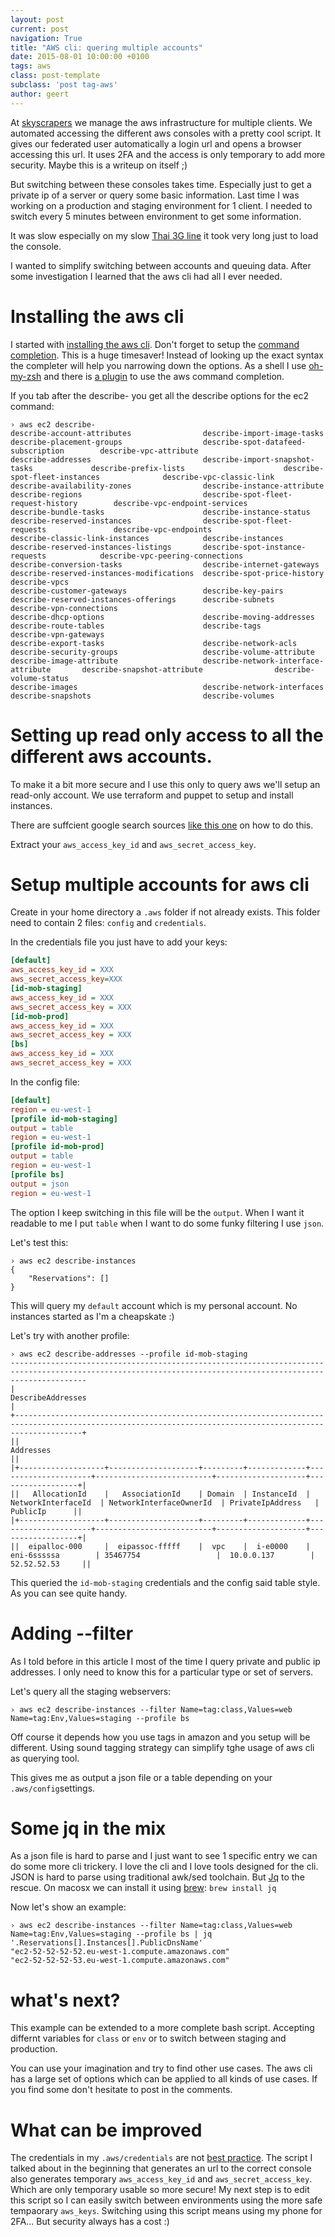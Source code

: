 ```yaml
---
layout: post
current: post
navigation: True
title: "AWS cli: quering multiple accounts"
date: 2015-08-01 10:00:00 +0100
tags: aws
class: post-template
subclass: 'post tag-aws'
author: geert
---
```


At [skyscrapers](http://skyscrapers.eu) we manage the aws infrastructure for multiple clients. We automated accessing the different aws consoles with a pretty cool script. It gives our federated user automatically a login url and opens a browser accessing this url. It uses 2FA and the access is only temporary to add more security. Maybe this is a writeup on itself ;)

But switching between these consoles takes time. Especially just to get a private ip of a server or query some basic information. Last time I was working on a production and staging environment for 1 client. I needed to switch every 5 minutes between environment to get some information.

It was slow especially on my slow [Thai 3G line](http://geerttheys.com/remote/skyscrapers/2015/07/10/remote-working-in-a-far-away-timezone-preparation.html) it took very long just to load the console.

I wanted to simplify switching between accounts and queuing data. After some investigation I learned that the  aws cli had all I ever needed.

# Installing the aws cli

I started with [installing the aws cli](http://docs.aws.amazon.com/cli/latest/userguide/installing.html). Don't forget to setup the [command completion](http://docs.aws.amazon.com/cli/latest/userguide/cli-command-completion.html). This is a huge timesaver! Instead of looking up the exact syntax the completer will help you narrowing down the options. As a shell I use [oh-my-zsh](https://github.com/robbyrussell/oh-my-zsh) and there is [a plugin](https://github.com/robbyrussell/oh-my-zsh/blob/master/plugins/aws/aws.plugin.zsh) to use the aws command completion.

If you tab after the describe- you get all the describe options for the ec2 command:

```
› aws ec2 describe-
describe-account-attributes                describe-import-image-tasks                describe-placement-groups                  describe-spot-datafeed-subscription        describe-vpc-attribute
describe-addresses                         describe-import-snapshot-tasks             describe-prefix-lists                      describe-spot-fleet-instances              describe-vpc-classic-link
describe-availability-zones                describe-instance-attribute                describe-regions                           describe-spot-fleet-request-history        describe-vpc-endpoint-services
describe-bundle-tasks                      describe-instance-status                   describe-reserved-instances                describe-spot-fleet-requests               describe-vpc-endpoints
describe-classic-link-instances            describe-instances                         describe-reserved-instances-listings       describe-spot-instance-requests            describe-vpc-peering-connections
describe-conversion-tasks                  describe-internet-gateways                 describe-reserved-instances-modifications  describe-spot-price-history                describe-vpcs
describe-customer-gateways                 describe-key-pairs                         describe-reserved-instances-offerings      describe-subnets                           describe-vpn-connections
describe-dhcp-options                      describe-moving-addresses                  describe-route-tables                      describe-tags                              describe-vpn-gateways
describe-export-tasks                      describe-network-acls                      describe-security-groups                   describe-volume-attribute
describe-image-attribute                   describe-network-interface-attribute       describe-snapshot-attribute                describe-volume-status
describe-images                            describe-network-interfaces                describe-snapshots                         describe-volumes
```

# Setting up read only access to all the different aws accounts.

To make it a bit more secure and I use this only to query aws we'll setup an read-only account. We use terraform and puppet to setup and install instances.

There are suffcient google search sources [like this one](http://support.cloudcheckr.com/getting-started-with-cloudcheckr/adding-your-credentials-to-cloudcheckr/creating-read-only-policy/) on how to do this.

Extract your `aws_access_key_id` and `aws_secret_access_key`.

# Setup multiple accounts for aws cli

Create in your home directory a `.aws` folder if not already exists. This folder need to contain 2 files: `config` and `credentials`.

In the credentials file you just have to add your keys:

```ini
[default]
aws_access_key_id = XXX
aws_secret_access_key=XXX
[id-mob-staging]
aws_access_key_id = XXX
aws_secret_access_key = XXX
[id-mob-prod]
aws_access_key_id = XXX
aws_secret_access_key = XXX
[bs]
aws_access_key_id = XXX
aws_secret_access_key = XXX
```

In the config file:

```ini
[default]
region = eu-west-1
[profile id-mob-staging]
output = table
region = eu-west-1
[profile id-mob-prod]
output = table
region = eu-west-1
[profile bs]
output = json
region = eu-west-1
```

The option I keep switching in this file will be the `output`. When I want it readable to me I put `table` when I want to do some funky filtering I use `json`.

Let's test this:

```
› aws ec2 describe-instances
{
    "Reservations": []
}
```

This will query my `default` account which is my personal account. No instances started as I'm a cheapskate :)

Let's try with another profile:

```
› aws ec2 describe-addresses --profile id-mob-staging
-------------------------------------------------------------------------------------------------------------------------------------------------------------
|                                                                     DescribeAddresses                                                                     |
+-----------------------------------------------------------------------------------------------------------------------------------------------------------+
||                                                                        Addresses                                                                        ||
|+-------------------+--------------------+---------+-------------+---------------------+--------------------------+--------------------+------------------+|
||   AllocationId    |   AssociationId    | Domain  | InstanceId  | NetworkInterfaceId  | NetworkInterfaceOwnerId  | PrivateIpAddress   |    PublicIp      ||
|+-------------------+--------------------+---------+-------------+---------------------+--------------------------+--------------------+------------------+|
||  eipalloc-000     |  eipassoc-fffff    |  vpc    |  i-e0000    |  eni-6sssssa        | 35467754                 |  10.0.0.137        |  52.52.52.53     ||
```

This queried the `id-mob-staging` credentials and the config said table style. As you can see quite handy.

# Adding --filter

As I told before in this article I most of the time I query private and public ip addresses. I only need to know this for a particular type or set of servers.

Let's query all the staging webservers:

```
› aws ec2 describe-instances --filter Name=tag:class,Values=web Name=tag:Env,Values=staging --profile bs
```

Off course it depends how you use tags in amazon and you setup will be different. Using sound tagging strategy can simplify tghe usage of aws cli as querying tool.

This gives me as output a json file or a table depending on your `.aws/config`settings.

# Some jq in the mix

As a json file is hard to parse and I just want to see 1 specific entry we can do some more cli trickery. I love the cli and I love tools designed for the cli. JSON is hard to parse using traditional awk/sed toolchain. But [Jq](http://stedolan.github.io/jq/tutorial/) to the rescue. On macosx we can install it using [brew](http://brew.sh): `brew install jq`

Now let's show an example:

```
› aws ec2 describe-instances --filter Name=tag:class,Values=web Name=tag:Env,Values=staging --profile bs | jq '.Reservations[].Instances[].PublicDnsName'
"ec2-52-52-52-52.eu-west-1.compute.amazonaws.com"
"ec2-52-52-52-53.eu-west-1.compute.amazonaws.com"
```

# what's next?

This example can be extended to a more complete bash script. Accepting differnt variables for `class` or `env` or to switch between staging and production. 

You can use your imagination and try to find other use cases. The aws cli has a large set of options which can be applied to all kinds of use cases. If you find some don't hesitate to post in the comments.

# What can be improved

The credentials in my `.aws/credentials` are not [best practice](http://docs.aws.amazon.com/general/latest/gr/aws-access-keys-best-practices.html). The script I talked about in the beginning that generates an url to the correct console also generates temporary `aws_access_key_id` and `aws_secret_access_key`. Which are only temporary usable so more secure! My next step is to edit this script so I can easily switch between environments using the more safe tempaorary `aws_keys`. Switching using this script means using my phone for 2FA... But security always has a cost :)
